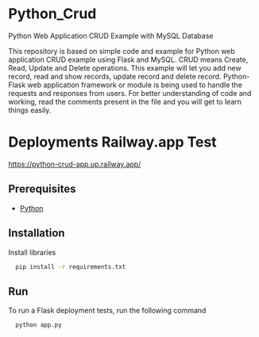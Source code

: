 # Python_Crud
Python Web Application CRUD Example with MySQL Database

This repository is based on simple code and example for Python web application CRUD example using Flask and MySQL. CRUD means Create, Read, Update and Delete operations. This example will let you add new record, read and show records, update record and delete record. Python-Flask web application framework or module is being used to handle the requests and responses from users. For better understanding of code and working, read the comments present in the file and you will get to learn things easily.

# Deployments Railway.app Test
https://python-crud-app.up.railway.app/

## **Prerequisites**
 - [Python](https://www.python.org/downloads/)

## Installation
Install libraries 
```bash
  pip install -r requirements.txt
```
## Run
To run a Flask deployment tests, run the following command
```bash
  python app.py
```
